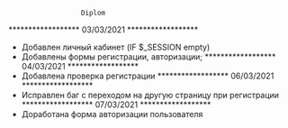                       Diplom

 ****************** 03/03/2021 ******************
 - Добавлен личный кабинет (IF $_SESSION empty)
 - Добавлены формы регистрации, авторизации; 
 ****************** 04/03/2021 ****************** 
 - Добавлена проверка регистрации
 ****************** 06/03/2021 ******************
 - Исправлен баг с переходом на другую страницу при регистрации
 ****************** 07/03/2021 ******************
 - Доработана форма авторизации пользователя

